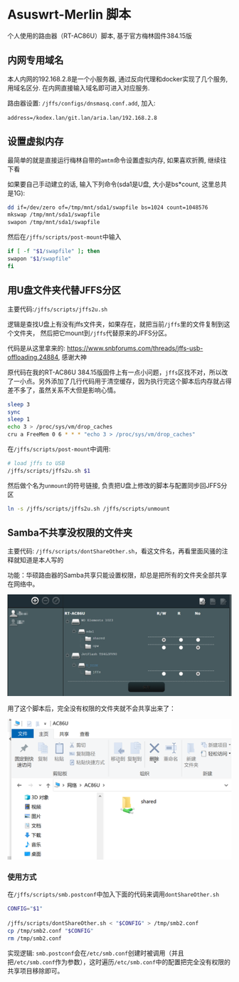 # Asuswrt-Merlin 脚本

个人使用的路由器（RT-AC86U）脚本, 基于官方梅林固件384.15版

## 内网专用域名

本人内网的192.168.2.8是一个小服务器, 通过反向代理和docker实现了几个服务, 用域名区分. 在内网直接输入域名即可进入对应服务.

路由器设置: `/jffs/configs/dnsmasq.conf.add`, 加入:

`address=/kodex.lan/git.lan/aria.lan/192.168.2.8`

## 设置虚拟内存

最简单的就是直接运行梅林自带的`amtm`命令设置虚拟内存, 如果喜欢折腾, 继续往下看

如果要自己手动建立的话, 输入下列命令(sda1是U盘, 大小是bs*count, 这里总共是1G):

```sh
dd if=/dev/zero of=/tmp/mnt/sda1/swapfile bs=1024 count=1048576
mkswap /tmp/mnt/sda1/swapfile
swapon /tmp/mnt/sda1/swapfile
```

然后在`/jffs/scripts/post-mount`中输入

```sh
if [ -f "$1/swapfile" ]; then
swapon "$1/swapfile"
fi
```

## 用U盘文件夹代替JFFS分区

主要代码:`/jffs/scripts/jffs2u.sh` 

逻辑是查找U盘上有没有jffs文件夹，如果存在，就把当前`/jffs`里的文件复制到这个文件夹， 然后把它mount到`/jffs`代替原来的JFFS分区。

代码是从这里拿来的: https://www.snbforums.com/threads/jffs-usb-offloading.24884, 感谢大神

原代码在我的RT-AC86U 384.15版固件上有一点小问题，`jffs`区找不对，所以改了一小点。另外添加了几行代码用于清空缓存，因为执行完这个脚本后内存就占得差不多了，虽然关系不大但是影响心情。

```sh
sleep 3
sync
sleep 1
echo 3 > /proc/sys/vm/drop_caches
cru a FreeMem 0 6 * * * "echo 3 > /proc/sys/vm/drop_caches"
```

在`/jffs/scripts/post-mount`中调用:

```sh
# load jffs to USB
/jffs/scripts/jffs2u.sh $1
```

然后做个名为`unmount`的符号链接, 负责把U盘上修改的脚本与配置同步回JFFS分区

```sh
ln -s /jffs/scripts/jffs2u.sh /jffs/scripts/unmount
```

## Samba不共享没权限的文件夹

主要代码: `/jffs/scripts/dontShareOther.sh`，看这文件名，再看里面风骚的注释就知道是本人写的

功能：华硕路由器的Samba共享只能设置权限，却总是把所有的文件夹全部共享在网络中。

![](https://github.com/waiting4love/MerlinScripts/raw/master/Snipaste_2020-03-31_21-59-39.png)

用了这个脚本后，完全没有权限的文件夹就不会共享出来了：

![](https://github.com/waiting4love/MerlinScripts/raw/master/Snipaste_2020-03-31_22-01-13.png)

### 使用方式

在`/jffs/scripts/smb.postconf`中加入下面的代码来调用`dontShareOther.sh`

```sh
CONFIG="$1"

/jffs/scripts/dontShareOther.sh < "$CONFIG" > /tmp/smb2.conf
cp /tmp/smb2.conf "$CONFIG"
rm /tmp/smb2.conf
```

实现逻辑: `smb.postconf`会在`/etc/smb.conf`创建时被调用（并且把`/etc/smb.conf`作为参数），这时遍历`/etc/smb.conf`中的配置把完全没有权限的共享项目移除即可。